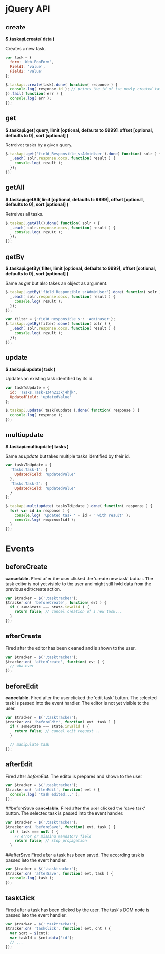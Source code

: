 # jQuery API
## create
**$.taskapi.create( data )**

Creates a new task.

```javascript
var task = {
  form: 'Web.FooForm',
  Field1: 'value',
  Field2: 'value'
};

$.taskapi.create(task).done( function( response ) {
  console.log( response.id ); // prints the id of the newly created task.
}).fail( function( err ) {
  console.log( err );
});
```


## get
**$.taskapi.get( query, limit [optional, defaults to 9999], offset [optional, defaults to 0], sort [optional] )**

Retreives tasks by a given query.

```javascript
$.taskapi.get('field_Responsible_s:AdminUser').done( function( solr ) {
  _.each( solr.response.docs, function( result ) {
    console.log( result );
  });
});
```


## getAll
**$.taskapi.getAll( limit [optional, defaults to 9999], offset [optional, defaults to 0], sort [optional] )**

Retreives all tasks.

```javascript
$.taskapi.getAll().done( function( solr ) {
  _.each( solr.response.docs, function( result ) {
    console.log( result );
  });
});
```


## getBy
**$.taskapi.getBy( filter, limit [optional, defaults to 9999], offset [optional, defaults to 0], sort [optional] )**

Same as *get* but also takes an object as argument.

```javascript
$.taskapi.getBy('field_Responsible_s:AdminUser').done( function( solr ) {
  _.each( solr.response.docs, function( result ) {
    console.log( result );
  });
});

var filter = {'field_Responsible_s': 'AdminUser'};
$.taskapi.getBy(filter).done( function( solr ) {
  _.each( solr.response.docs, function( result ) {
    console.log( result );
  });
});
```


## update
**$.taskapi.update( task )**

Updates an existing task identified by its id.

```javascript
var taskToUpdate = {
  id: 'Tasks.Task-134n213kj4hjk',
  UpdatedField: 'updatedValue'
};

$.taskapi.update( taskToUpdate ).done( function( response ) {
  console.log( response );
});
```


## multiupdate
**$.taskapi.multiupdate( tasks )**

Same as *update* but takes multiple tasks identified by their id.

```javascript
var tasksToUpdate = {
  'Tasks.Task-1': {
    UpdatedField: 'updatedValue'
  },
  'Tasks.Task-2': {
    UpdatedField: 'updatedValue'
  }
};

$.taskapi.multiupdate( tasksToUpdate ).done( function( response ) {
  for( var id in response ) {
    console.log( 'Updated task ' + id + ' with result' );
    console.log( response[id] );
  }
});
```



# Events
## beforeCreate
**cancelable.** Fired after the user clicked the 'create new task' button.
The task editor is not yet visible to the user and might still hold data from the previous edit/create action.

```javascript
var $tracker = $('.tasktracker');
$tracker.on( 'beforeCreate', function( evt ) {
  if ( someState === state.invalid ) {
    return false; // cancel creation of a new task...
  }
});
```


## afterCreate
Fired after the editor has been cleaned and is shown to the user.

```javascript
var $tracker = $('.tasktracker');
$tracker.on( 'afterCreate', function( evt ) {
  // whatever
});
```


## beforeEdit
**cancelable.** Fired after the user clicked the 'edit task' button. The selected task is passed into the event handler.
The editor is not yet visible to the user.

```javascript
var $tracker = $('.tasktracker');
$tracker.on( 'beforeEdit', function( evt, task ) {
  if ( someState === state.invalid ) {
    return false; // cancel edit request...
  }

  // manipulate task
});
```


## afterEdit
Fired after *beforeEdit*. The editor is prepared and shown to the user.

```javascript
var $tracker = $('.tasktracker');
$tracker.on( 'afterEdit', function( evt ) {
  console.log( 'task edited...' );
});
```


##beforeSave
**cancelable.** Fired after the user clicked the 'save task' button. The selected task is passed into the event handler.

```javascript
var $tracker = $('.tasktracker');
$tracker.on( 'beforeSave', function( evt, task ) {
  if ( task === null ) {
    // error or missing mandatory field
    return false; // stop propagation
  }
```


##afterSave
Fired after a task has been saved. The according task is passed into the event handler.

```javascript
var $tracker = $('.tasktracker');
$tracker.on( 'afterSave', function( evt, task ) {
  console.log( task );
});
```


## taskClick
Fired after a task has been clicked by the user. The task's DOM node is passed into the event handler.

```javascript
var $tracker = $('.tasktracker');
$tracker.on( 'taskClick', function( evt, cnt ) {
  var $cnt = $(cnt);
  var taskId = $cnt.data('id');
  // ...
});
```
